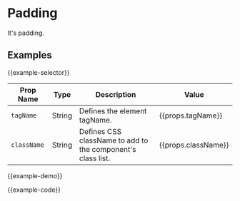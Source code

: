 # Padding

It's padding.


## Examples

{{example-selector}}

Prop Name | Type | Description | Value
--- | --- | --- | ---
`tagName` | String | Defines the element tagName. | {{props.tagName}}
`className` | String | Defines CSS className to add to the component's class list. | {{props.className}}

{{example-demo}}

{{example-code}}
